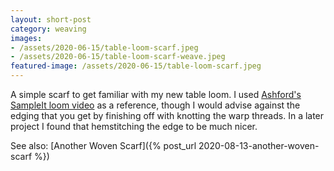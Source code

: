 ```yaml
---
layout: short-post
category: weaving
images:
- /assets/2020-06-15/table-loom-scarf.jpeg
- /assets/2020-06-15/table-loom-scarf-weave.jpeg
featured-image: /assets/2020-06-15/table-loom-scarf.jpeg
---
```

A simple scarf to get familiar with my new table loom. I used [Ashford's SampleIt loom video](https://www.youtube.com/watch?v=B0aFlG7294w) as a reference, though I would advise against the edging that you get by finishing off with knotting the warp threads. In a later project I found that hemstitching the edge to be much nicer.

See also: [Another Woven Scarf]({% post_url 2020-08-13-another-woven-scarf %})


